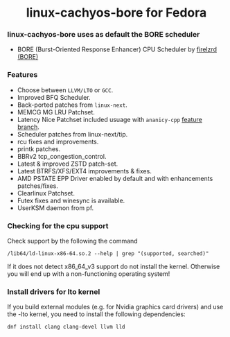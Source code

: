 <div align="center">
 
  <h1 align="center">linux-cachyos-bore for Fedora</h1>
</div>

### linux-cachyos-bore uses as default the BORE scheduler
- BORE (Burst-Oriented Response Enhancer) CPU Scheduler by [firelzrd (BORE)](https://github.com/firelzrd/bore-scheduler)

### Features
- Choose between `LLVM/LTO` or `GCC`.
- Improved BFQ Scheduler.
- Back-ported patches from `linux-next`.
- MEMCG MG LRU Patchset.
- Latency Nice Patchset included usuage with `ananicy-cpp` [feature branch](https://lore.kernel.org/lkml/20220925143908.10846-1-vincent.guittot@linaro.org/T/#t).
- Scheduler patches from linux-next/tip.
- rcu fixes and improvements.
- printk patches.
- BBRv2 tcp_congestion_control.
- Latest & improved ZSTD patch-set.
- Latest BTRFS/XFS/EXT4 improvements & fixes.
- AMD PSTATE EPP Driver enabled by default and with enhancements patches/fixes.
- Clearlinux Patchset.
- Futex fixes and winesync is available.
- UserKSM daemon from pf.

### Checking for the cpu support
Check support by the following the command
```
/lib64/ld-linux-x86-64.so.2 --help | grep "(supported, searched)"

```
If it does not detect x86_64_v3 support do not install the kernel. Otherwise you will end up with a non-functioning operating system! 

### Install drivers for lto kernel
If you build external modules (e.g. for Nvidia graphics card drivers) and use the -lto kernel, you need to install the following dependencies:
```
dnf install clang clang-devel llvm lld
```

